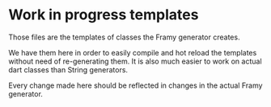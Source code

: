 # Work in progress templates

Those files are the templates of classes the Framy generator creates.

We have them here in order to easily compile and hot reload the templates without need of re-generating them. It is also much easier to work on actual dart classes than String generators.

Every change made here should be reflected in changes in the actual Framy generator.
